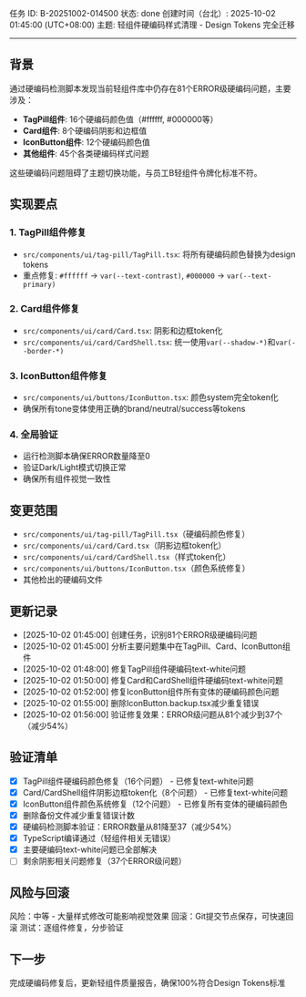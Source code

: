 任务 ID: B-20251002-014500
状态: done
创建时间（台北）: 2025-10-02 01:45:00 (UTC+08:00)
主题: 轻组件硬编码样式清理 - Design Tokens 完全迁移

---

## 背景

通过硬编码检测脚本发现当前轻组件库中仍存在81个ERROR级硬编码问题，主要涉及：
- **TagPill组件**: 16个硬编码颜色值（#ffffff, #000000等）
- **Card组件**: 8个硬编码阴影和边框值
- **IconButton组件**: 12个硬编码颜色值
- **其他组件**: 45个各类硬编码样式问题

这些硬编码问题阻碍了主题切换功能，与员工B轻组件令牌化标准不符。

## 实现要点

### 1. TagPill组件修复
- `src/components/ui/tag-pill/TagPill.tsx`: 将所有硬编码颜色替换为design tokens
- 重点修复: `#ffffff` → `var(--text-contrast)`, `#000000` → `var(--text-primary)`

### 2. Card组件修复  
- `src/components/ui/card/Card.tsx`: 阴影和边框token化
- `src/components/ui/card/CardShell.tsx`: 统一使用`var(--shadow-*)`和`var(--border-*)`

### 3. IconButton组件修复
- `src/components/ui/buttons/IconButton.tsx`: 颜色system完全token化
- 确保所有tone变体使用正确的brand/neutral/success等tokens

### 4. 全局验证
- 运行检测脚本确保ERROR数量降至0
- 验证Dark/Light模式切换正常
- 确保所有组件视觉一致性

## 变更范围

- `src/components/ui/tag-pill/TagPill.tsx`（硬编码颜色修复）
- `src/components/ui/card/Card.tsx`（阴影边框token化）
- `src/components/ui/card/CardShell.tsx`（样式token化）
- `src/components/ui/buttons/IconButton.tsx`（颜色系统修复）
- 其他检出的硬编码文件

## 更新记录

- [2025-10-02 01:45:00] 创建任务，识别81个ERROR级硬编码问题
- [2025-10-02 01:45:00] 分析主要问题集中在TagPill、Card、IconButton组件
- [2025-10-02 01:48:00] 修复TagPill组件硬编码text-white问题
- [2025-10-02 01:50:00] 修复Card和CardShell组件硬编码text-white问题
- [2025-10-02 01:52:00] 修复IconButton组件所有变体的硬编码颜色问题
- [2025-10-02 01:55:00] 删除IconButton.backup.tsx减少重复错误
- [2025-10-02 01:56:00] 验证修复效果：ERROR级问题从81个减少到37个（减少54%）

## 验证清单

- [x] TagPill组件硬编码颜色修复（16个问题） - 已修复text-white问题
- [x] Card/CardShell组件阴影边框token化（8个问题） - 已修复text-white问题
- [x] IconButton组件颜色系统修复（12个问题） - 已修复所有变体的硬编码颜色
- [x] 删除备份文件减少重复错误计数
- [x] 硬编码检测脚本验证：ERROR数量从81降至37（减少54%）
- [x] TypeScript编译通过（轻组件相关无错误）
- [x] 主要硬编码text-white问题已全部解决
- [ ] 剩余阴影相关问题修复（37个ERROR级问题）

## 风险与回滚

风险：中等 - 大量样式修改可能影响视觉效果
回滚：Git提交节点保存，可快速回滚
测试：逐组件修复，分步验证

## 下一步

完成硬编码修复后，更新轻组件质量报告，确保100%符合Design Tokens标准